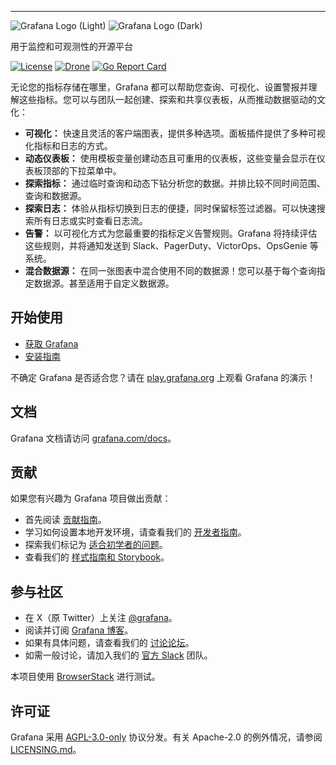 ---
![Grafana Logo (Light)](docs/logo-horizontal.png#gh-light-mode-only)
![Grafana Logo (Dark)](docs/logo-horizontal-dark.png#gh-dark-mode-only)

用于监控和可观测性的开源平台

[![License](https://img.shields.io/github/license/grafana/grafana)](LICENSE)
[![Drone](https://drone.grafana.net/api/badges/grafana/grafana/status.svg)](https://drone.grafana.net/grafana/grafana)
[![Go Report Card](https://goreportcard.com/badge/github.com/grafana/grafana)](https://goreportcard.com/report/github.com/grafana/grafana)

无论您的指标存储在哪里，Grafana 都可以帮助您查询、可视化、设置警报并理解这些指标。您可以与团队一起创建、探索和共享仪表板，从而推动数据驱动的文化：

- **可视化：** 快速且灵活的客户端图表，提供多种选项。面板插件提供了多种可视化指标和日志的方式。
- **动态仪表板：** 使用模板变量创建动态且可重用的仪表板，这些变量会显示在仪表板顶部的下拉菜单中。
- **探索指标：** 通过临时查询和动态下钻分析您的数据。并排比较不同时间范围、查询和数据源。
- **探索日志：** 体验从指标切换到日志的便捷，同时保留标签过滤器。可以快速搜索所有日志或实时查看日志流。
- **告警：** 以可视化方式为您最重要的指标定义告警规则。Grafana 将持续评估这些规则，并将通知发送到 Slack、PagerDuty、VictorOps、OpsGenie 等系统。
- **混合数据源：** 在同一张图表中混合使用不同的数据源！您可以基于每个查询指定数据源。甚至适用于自定义数据源。

## 开始使用

- [获取 Grafana](https://grafana.com/get)
- [安装指南](https://grafana.com/docs/grafana/latest/setup-grafana/installation/)

不确定 Grafana 是否适合您？请在 [play.grafana.org](https://play.grafana.org/) 上观看 Grafana 的演示！

## 文档

Grafana 文档请访问 [grafana.com/docs](https://grafana.com/docs/)。

## 贡献

如果您有兴趣为 Grafana 项目做出贡献：

- 首先阅读 [贡献指南](https://github.com/grafana/grafana/blob/HEAD/CONTRIBUTING.md)。
- 学习如何设置本地开发环境，请查看我们的 [开发者指南](https://github.com/grafana/grafana/blob/HEAD/contribute/developer-guide.md)。
- 探索我们标记为 [适合初学者的问题](https://github.com/grafana/grafana/issues?q=is%3Aopen+is%3Aissue+label%3A%22beginner+friendly%22)。
- 查看我们的 [样式指南和 Storybook](https://developers.grafana.com/ui/latest/index.html)。

## 参与社区

- 在 X（原 Twitter）上关注 [@grafana](https://x.com/grafana/)。
- 阅读并订阅 [Grafana 博客](https://grafana.com/blog/)。
- 如果有具体问题，请查看我们的 [讨论论坛](https://community.grafana.com/)。
- 如需一般讨论，请加入我们的 [官方 Slack](https://slack.grafana.com) 团队。

本项目使用 [BrowserStack](https://www.browserstack.com/) 进行测试。

## 许可证

Grafana 采用 [AGPL-3.0-only](LICENSE) 协议分发。有关 Apache-2.0 的例外情况，请参阅 [LICENSING.md](https://github.com/grafana/grafana/blob/HEAD/LICENSING.md)。
